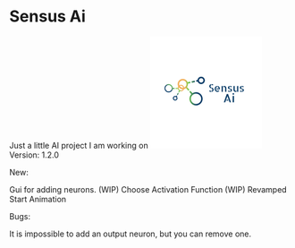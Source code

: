 # Sensus Ai
Just a little AI project I am working on
![alt text](https://raw.githubusercontent.com/Josh194/Ai/master/FFNN/src/images/logo.png)
Version: 1.2.0

New:

Gui for adding neurons. (WIP)
Choose Activation Function (WIP)
Revamped Start Animation

Bugs:

It is impossible to add an output neuron, but you can remove one.